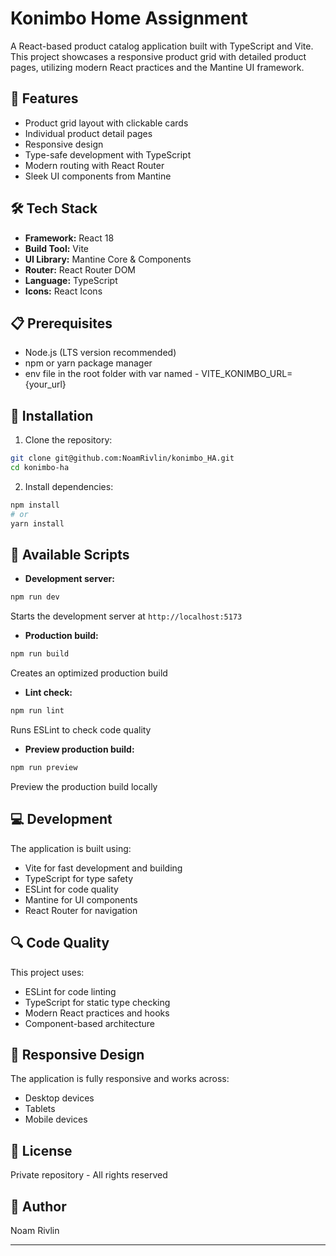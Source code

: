 # Konimbo Home Assignment

A React-based product catalog application built with TypeScript and Vite. This project showcases a responsive product grid with detailed product pages, utilizing modern React practices and the Mantine UI framework.

## 🚀 Features

- Product grid layout with clickable cards
- Individual product detail pages
- Responsive design
- Type-safe development with TypeScript
- Modern routing with React Router
- Sleek UI components from Mantine

## 🛠️ Tech Stack

- **Framework:** React 18
- **Build Tool:** Vite
- **UI Library:** Mantine Core & Components
- **Router:** React Router DOM
- **Language:** TypeScript
- **Icons:** React Icons

## 📋 Prerequisites

- Node.js (LTS version recommended)
- npm or yarn package manager
- env file in the root folder with var named - VITE_KONIMBO_URL={your_url}

## 🔧 Installation

1. Clone the repository:

```bash
git clone git@github.com:NoamRivlin/konimbo_HA.git
cd konimbo-ha
```

2. Install dependencies:

```bash
npm install
# or
yarn install
```

## 🚀 Available Scripts

- **Development server:**

```bash
npm run dev
```

Starts the development server at `http://localhost:5173`

- **Production build:**

```bash
npm run build
```

Creates an optimized production build

- **Lint check:**

```bash
npm run lint
```

Runs ESLint to check code quality

- **Preview production build:**

```bash
npm run preview
```

Preview the production build locally

## 💻 Development

The application is built using:

- Vite for fast development and building
- TypeScript for type safety
- ESLint for code quality
- Mantine for UI components
- React Router for navigation

## 🔍 Code Quality

This project uses:

- ESLint for code linting
- TypeScript for static type checking
- Modern React practices and hooks
- Component-based architecture

## 📱 Responsive Design

The application is fully responsive and works across:

- Desktop devices
- Tablets
- Mobile devices

## 🔐 License

Private repository - All rights reserved

## 👥 Author

Noam Rivlin

---
